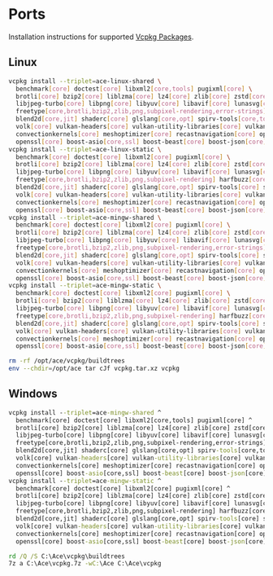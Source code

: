 # Ports
Installation instructions for supported [Vcpkg Packages][pkg].

## Linux

```sh
vcpkg install --triplet=ace-linux-shared \
  benchmark[core] doctest[core] libxml2[core,tools] pugixml[core] \
  brotli[core] bzip2[core] liblzma[core] lz4[core] zlib[core] zstd[core] \
  libjpeg-turbo[core] libpng[core] libyuv[core] libavif[core] lunasvg[core] \
  freetype[core,brotli,bzip2,zlib,png,subpixel-rendering,error-strings] harfbuzz[core,freetype] \
  blend2d[core,jit] shaderc[core] glslang[core,opt] spirv-tools[core,tools] spirv-headers[core] \
  volk[core] vulkan-headers[core] vulkan-utility-libraries[core] vulkan-memory-allocator[core] \
  convectionkernels[core] meshoptimizer[core] recastnavigation[core] openfbx[core] leveldb[core] \
  openssl[core] boost-asio[core,ssl] boost-beast[core] boost-json[core] boost-url[core] && \
vcpkg install --triplet=ace-linux-static \
  benchmark[core] doctest[core] libxml2[core] pugixml[core] \
  brotli[core] bzip2[core] liblzma[core] lz4[core] zlib[core] zstd[core] \
  libjpeg-turbo[core] libpng[core] libyuv[core] libavif[core] lunasvg[core] \
  freetype[core,brotli,bzip2,zlib,png,subpixel-rendering] harfbuzz[core,freetype] \
  blend2d[core,jit] shaderc[core] glslang[core,opt] spirv-tools[core] spirv-headers[core] \
  volk[core] vulkan-headers[core] vulkan-utility-libraries[core] vulkan-memory-allocator[core] \
  convectionkernels[core] meshoptimizer[core] recastnavigation[core] openfbx[core] leveldb[core] \
  openssl[core] boost-asio[core,ssl] boost-beast[core] boost-json[core] boost-url[core] && \
vcpkg install --triplet=ace-mingw-shared \
  benchmark[core] doctest[core] libxml2[core] pugixml[core] \
  brotli[core] bzip2[core] liblzma[core] lz4[core] zlib[core] zstd[core] \
  libjpeg-turbo[core] libpng[core] libyuv[core] libavif[core] lunasvg[core] \
  freetype[core,brotli,bzip2,zlib,png,subpixel-rendering,error-strings] harfbuzz[core,freetype] \
  blend2d[core,jit] shaderc[core] glslang[core,opt] spirv-tools[core] spirv-headers[core] \
  volk[core] vulkan-headers[core] vulkan-utility-libraries[core] vulkan-memory-allocator[core] \
  convectionkernels[core] meshoptimizer[core] recastnavigation[core] openfbx[core] leveldb[core] \
  openssl[core] boost-asio[core,ssl] boost-beast[core] boost-json[core] boost-url[core] && \
vcpkg install --triplet=ace-mingw-static \
  benchmark[core] doctest[core] libxml2[core] pugixml[core] \
  brotli[core] bzip2[core] liblzma[core] lz4[core] zlib[core] zstd[core] \
  libjpeg-turbo[core] libpng[core] libyuv[core] libavif[core] lunasvg[core] \
  freetype[core,brotli,bzip2,zlib,png,subpixel-rendering] harfbuzz[core,freetype] \
  blend2d[core,jit] shaderc[core] glslang[core,opt] spirv-tools[core] spirv-headers[core] \
  volk[core] vulkan-headers[core] vulkan-utility-libraries[core] vulkan-memory-allocator[core] \
  convectionkernels[core] meshoptimizer[core] recastnavigation[core] openfbx[core] leveldb[core] \
  openssl[core] boost-asio[core,ssl] boost-beast[core] boost-json[core] boost-url[core]

rm -rf /opt/ace/vcpkg/buildtrees
env --chdir=/opt/ace tar cJf vcpkg.tar.xz vcpkg
```

## Windows

```bat
vcpkg install --triplet=ace-mingw-shared ^
  benchmark[core] doctest[core] libxml2[core,tools] pugixml[core] ^
  brotli[core] bzip2[core] liblzma[core] lz4[core] zlib[core] zstd[core] ^
  libjpeg-turbo[core] libpng[core] libyuv[core] libavif[core] lunasvg[core] ^
  freetype[core,brotli,bzip2,zlib,png,subpixel-rendering,error-strings] harfbuzz[core,freetype] ^
  blend2d[core,jit] shaderc[core] glslang[core,opt] spirv-tools[core,tools] spirv-headers[core] ^
  volk[core] vulkan-headers[core] vulkan-utility-libraries[core] vulkan-memory-allocator[core] ^
  convectionkernels[core] meshoptimizer[core] recastnavigation[core] openfbx[core] leveldb[core] ^
  openssl[core] boost-asio[core,ssl] boost-beast[core] boost-json[core] boost-url[core] && ^
vcpkg install --triplet=ace-mingw-static ^
  benchmark[core] doctest[core] libxml2[core] pugixml[core] ^
  brotli[core] bzip2[core] liblzma[core] lz4[core] zlib[core] zstd[core] ^
  libjpeg-turbo[core] libpng[core] libyuv[core] libavif[core] lunasvg[core] ^
  freetype[core,brotli,bzip2,zlib,png,subpixel-rendering] harfbuzz[core,freetype] ^
  blend2d[core,jit] shaderc[core] glslang[core,opt] spirv-tools[core] spirv-headers[core] ^
  volk[core] vulkan-headers[core] vulkan-utility-libraries[core] vulkan-memory-allocator[core] ^
  convectionkernels[core] meshoptimizer[core] recastnavigation[core] openfbx[core] leveldb[core] ^
  openssl[core] boost-asio[core,ssl] boost-beast[core] boost-json[core] boost-url[core]

rd /Q /S C:\Ace\vcpkg\buildtrees
7z a C:\Ace\vcpkg.7z -wC:\Ace C:\Ace\vcpkg
```

[pkg]: https://vcpkg.io/en/packages

<!--
benchmark provides CMake targets:

  # this is heuristically generated, and may not be correct
  find_package(benchmark CONFIG REQUIRED)
  target_link_libraries(main PRIVATE benchmark::benchmark benchmark::benchmark_main)

benchmark provides pkg-config modules:

  # Google microbenchmark framework
  benchmark

blend2d provides CMake targets:

    find_package(blend2d CONFIG REQUIRED)
    target_link_libraries(main PRIVATE blend2d::blend2d)

brotli provides CMake targets:

    find_package(unofficial-brotli CONFIG REQUIRED)
    # Brotli decoder library
    target_link_libraries(main PRIVATE unofficial::brotli::brotlidec)
    # Brotli encoder library
    target_link_libraries(main PRIVATE unofficial::brotli::brotlienc)

The package bzip2 is compatible with built-in CMake targets:

    find_package(BZip2 REQUIRED)
    target_link_libraries(main PRIVATE BZip2::BZip2)

convectionkernels provides CMake targets:

  # this is heuristically generated, and may not be correct
  find_package(unofficial-convectionkernels CONFIG REQUIRED)
  target_link_libraries(main PRIVATE unofficial::convectionkernels::convectionkernels)

doctest provides CMake targets:

  # this is heuristically generated, and may not be correct
  find_package(doctest CONFIG REQUIRED)
  target_link_libraries(main PRIVATE doctest::doctest)

The package zlib is compatible with built-in CMake targets:

    find_package(ZLIB REQUIRED)
    target_link_libraries(main PRIVATE ZLIB::ZLIB)

The package libpng is compatible with built-in CMake targets:

    find_package(PNG REQUIRED)
    target_link_libraries(main PRIVATE PNG::PNG)

freetype is compatible with built-in CMake targets:

    find_package(Freetype REQUIRED)
    target_link_libraries(main PRIVATE Freetype::Freetype) # since CMake 3.10

spirv-headers is header-only and can be used from CMake via:

  find_path(SPIRV_HEADERS_INCLUDE_DIRS "spirv/1.0/GLSL.std.450.h")
  target_include_directories(main PRIVATE ${SPIRV_HEADERS_INCLUDE_DIRS})

spirv-headers provides pkg-config modules:

  # Header files from the SPIR-V registry
  SPIRV-Headers

spirv-tools provides CMake targets:

    find_package(SPIRV-Tools CONFIG REQUIRED)
    # The static libary is always available.
    # It offers full public symbol visibility.
    target_link_libraries(main PRIVATE SPIRV-Tools-static)
    # In triplets with dynamic library linkage, there is also a shared libary.
    target_link_libraries(main PRIVATE SPIRV-Tools-shared)

    # The following libraries are static and depend on SPIRV-Tools-static.

    find_package(SPIRV-Tools-link CONFIG REQUIRED)
    target_link_libraries(main PRIVATE SPIRV-Tools-link)

    find_package(SPIRV-Tools-lint CONFIG REQUIRED)
    target_link_libraries(main PRIVATE SPIRV-Tools-lint)

    find_package(SPIRV-Tools-opt CONFIG REQUIRED)
    target_link_libraries(main PRIVATE SPIRV-Tools-opt)

    find_package(SPIRV-Tools-reduce CONFIG REQUIRED)
    target_link_libraries(main PRIVATE SPIRV-Tools-reduce)

glslang provides CMake targets:

    find_package(glslang CONFIG REQUIRED)
    target_link_libraries(main PRIVATE glslang::glslang glslang::glslang-default-resource-limits glslang::SPIRV glslang::SPVRemapper)

The harfbuzz package provides CMake targets:

    find_package(harfbuzz CONFIG REQUIRED)
    target_link_libraries(main PRIVATE harfbuzz::harfbuzz harfbuzz::harfbuzz-subset)

leveldb provides CMake targets:

  # this is heuristically generated, and may not be correct
  find_package(leveldb CONFIG REQUIRED)
  target_link_libraries(main PRIVATE leveldb::leveldb)

libjpeg-turbo is compatible with built-in implementation-agnostic CMake targets:

    find_package(JPEG REQUIRED)
    target_include_directories(main PRIVATE JPEG::JPEG)

libjpeg-turbo provides CMake targets for the TurboJPEG C API:

    find_package(libjpeg-turbo CONFIG REQUIRED)
    target_link_libraries(main PRIVATE $<IF:$<TARGET_EXISTS:libjpeg-turbo::turbojpeg>,libjpeg-turbo::turbojpeg,libjpeg-turbo::turbojpeg-static>)

libyuv provides CMake targets:

    find_package(libyuv CONFIG REQUIRED)
    target_link_libraries(main PRIVATE yuv)
libavif provides CMake targets:

  # this is heuristically generated, and may not be correct
  find_package(libavif CONFIG REQUIRED)
  target_link_libraries(main PRIVATE avif)

libavif provides pkg-config modules:

  # Library for encoding and decoding .avif files
  libavif

liblzma is compatible with built-in CMake targets:

    find_package(LibLZMA REQUIRED)
    target_link_libraries(main PRIVATE LibLZMA::LibLZMA)

liblzma provides CMake targets:

    find_package(liblzma CONFIG REQUIRED)
    target_link_libraries(main PRIVATE liblzma::liblzma)

The package libxml2 is compatible with built-in CMake targets:

    find_package(LibXml2 REQUIRED)
    target_link_libraries(main PRIVATE LibXml2::LibXml2)

lunasvg provides CMake targets:

  # this is heuristically generated, and may not be correct
  find_package(unofficial-lunasvg CONFIG REQUIRED)
  target_link_libraries(main PRIVATE unofficial::lunasvg::lunasvg)

lz4 provides CMake targets:

  # this is heuristically generated, and may not be correct
  find_package(lz4 CONFIG REQUIRED)
  target_link_libraries(main PRIVATE lz4::lz4)

lz4 provides pkg-config modules:

  # extremely fast lossless compression algorithm library
  liblz4

meshoptimizer provides CMake targets:

  # this is heuristically generated, and may not be correct
  find_package(meshoptimizer CONFIG REQUIRED)
  target_link_libraries(main PRIVATE meshoptimizer::meshoptimizer)

openfbx provides CMake targets:

  # this is heuristically generated, and may not be correct
  find_package(unofficial-openfbx CONFIG REQUIRED)
  target_link_libraries(main PRIVATE unoffical::openfbx::openfbx)

pugixml provides CMake targets:

  # this is heuristically generated, and may not be correct
  find_package(pugixml CONFIG REQUIRED)
  target_link_libraries(main PRIVATE pugixml::static pugixml::pugixml)

pugixml provides pkg-config modules:

  # Light-weight, simple and fast XML parser for C++ with XPath support.
  pugixml

recastnavigation provides CMake targets:

  # this is heuristically generated, and may not be correct
  find_package(recastnavigation CONFIG REQUIRED)
  # note: 1 additional targets are not displayed.
  target_link_libraries(main PRIVATE RecastNavigation::Detour RecastNavigation::Recast RecastNavigation::DebugUtils RecastNavigation::DetourCrowd)

recastnavigation provides pkg-config modules:

  # RecastNavigation is a cross-platform navigation mesh construction toolset for games
  recastnavigation

shaderc provides CMake targets:

    find_package(unofficial-shaderc CONFIG REQUIRED)
    target_link_libraries(main PRIVATE unofficial::shaderc::shaderc)

Vulkan-Headers provides official find_package support:

    find_package(VulkanHeaders CONFIG)
    target_link_libraries(main PRIVATE Vulkan::Headers)

volk provides CMake targets:

    find_package(volk CONFIG REQUIRED)
    target_link_libraries(main PRIVATE volk::volk volk::volk_headers)

VulkanMemoryAllocator provides official find_package support. However, it requires the user to provide the include directory containing `vulkan/vulkan.h`. There are multiple ways to achieve this and VulkanMemoryAllocator is compatible with all of them.

    find_package(Vulkan) # https://cmake.org/cmake/help/latest/module/FindVulkan.html, CMake 3.21+
    find_package(VulkanMemoryAllocator CONFIG REQUIRED)
    target_link_libraries(main PRIVATE Vulkan::Vulkan GPUOpen::VulkanMemoryAllocator)

or

    find_package(Vulkan) # CMake 3.21+
    find_package(VulkanMemoryAllocator CONFIG REQUIRED)
    target_link_libraries(main PRIVATE Vulkan::Headers GPUOpen::VulkanMemoryAllocator)

or

    find_package(VulkanHeaders CONFIG) # From the vulkan-headers port
    find_package(VulkanMemoryAllocator CONFIG REQUIRED)
    target_link_libraries(main PRIVATE Vulkan::Headers GPUOpen::VulkanMemoryAllocator)

See the documentation for more information on setting up your project: https://gpuopen-librariesandsdks.github.io/VulkanMemoryAllocator/html/index.html

vulkan-utility-libraries provides CMake targets:

  # this is heuristically generated, and may not be correct
  find_package(VulkanUtilityLibraries CONFIG REQUIRED)
  target_link_libraries(main PRIVATE Vulkan::LayerSettings Vulkan::UtilityHeaders Vulkan::CompilerConfiguration)

zstd provides CMake targets:

  find_package(zstd CONFIG REQUIRED)
  target_link_libraries(main PRIVATE zstd::libzstd)

openssl is compatible with built-in CMake targets:

  find_package(OpenSSL REQUIRED)
  target_link_libraries(main PRIVATE OpenSSL::SSL)
  target_link_libraries(main PRIVATE OpenSSL::Crypto)

The package boost-json is compatible with built-in CMake targets of FindBoost.cmake:

    find_package(Boost REQUIRED COMPONENTS json)
    target_link_libraries(main PRIVATE Boost::json)

or the generated cmake configs via:

    find_package(boost_json REQUIRED CONFIG)
    target_link_libraries(main PRIVATE Boost::json)

The package boost-asio is compatible with built-in CMake targets of FindBoost.cmake:

    find_package(Boost REQUIRED COMPONENTS asio)
    target_link_libraries(main PRIVATE Boost::asio)

or the generated cmake configs via:

    find_package(boost_asio REQUIRED CONFIG)
    target_link_libraries(main PRIVATE Boost::asio)

The package boost-beast is compatible with built-in CMake targets of FindBoost.cmake:

    find_package(Boost REQUIRED COMPONENTS beast)
    target_link_libraries(main PRIVATE Boost::beast)

or the generated cmake configs via:

    find_package(boost_beast REQUIRED CONFIG)
    target_link_libraries(main PRIVATE Boost::beast)

The package boost-url is compatible with built-in CMake targets of FindBoost.cmake:

    find_package(Boost REQUIRED COMPONENTS url)
    target_link_libraries(main PRIVATE Boost::url)

or the generated cmake configs via:

    find_package(boost_url REQUIRED CONFIG)
    target_link_libraries(main PRIVATE Boost::url)
-->

